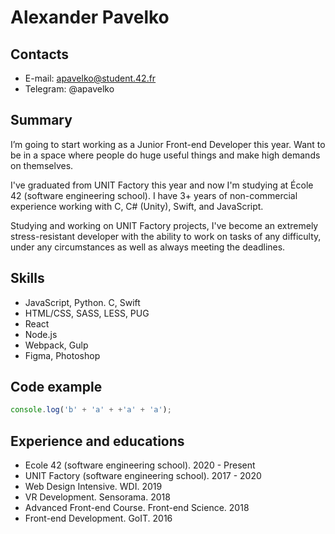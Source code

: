 # Alexander Pavelko

## Contacts
* E-mail: apavelko@student.42.fr
* Telegram: @apavelko

## Summary
I’m going to start working as a Junior Front-end Developer this year. Want to be in a space where people do huge useful things and make high demands on themselves.

I've graduated from UNIT Factory this year and now I'm studying at École 42 (software engineering school). I have 3+ years of non-commercial experience working with C, C# (Unity), Swift, and JavaScript.

Studying and working on UNIT Factory projects, I've become an extremely stress-resistant developer with the ability to work on tasks of any difficulty, under any circumstances as well as always meeting the deadlines.

## Skills
* JavaScript, Python. C, Swift
* HTML/CSS, SASS, LESS, PUG
* React
* Node.js
* Webpack, Gulp
* Figma, Photoshop

## Code example
```js
console.log('b' + 'a' + +'a' + 'a');
```

## Experience and educations
* Ecole 42 (software engineering school). 2020 - Present
* UNIT Factory (software engineering school). 2017 - 2020
* Web Design Intensive. WDI. 2019
* VR Development. Sensorama. 2018
* Advanced Front-end Course. Front-end Science. 2018
* Front-end Development. GoIT. 2016
